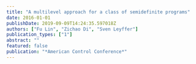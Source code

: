 ```yaml
---
title: "A multilevel approach for a class of semidefinite programs"
date: 2016-01-01
publishDate: 2019-09-09T14:24:35.597018Z
authors: ["Fu Lin", "Zichao Di", "Sven Leyffer"]
publication_types: ["1"]
abstract: ""
featured: false
publication: "*American Control Conference*"
---
```


